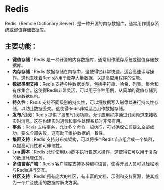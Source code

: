 # Redis

Redis（Remote Dictionary Server）是一种开源的内存数据库，通常用作缓存系统或键值存储数据库。

## 主要功能：

- **键值存储**：Redis 是一种开源的内存数据库，通常用作缓存系统或键值存储数据库。
- **内存存储**：Redis 数据存储在内存中，这使得它非常快速，适合高速读写操作。这也意味着Redis适用于缓存大量数据，以提高应用程序的性能。
- **数据类型支持**：Redis 支持多种数据类型，包括字符串、哈希、列表、集合和有序集合。这使得Redis非常灵活，可以用于各种用例，从简单的键值存储到高级数据结构。
- **持久性**：Redis 支持不同级别的持久性，可以将数据写入磁盘以进行持久性存储，以防止数据丢失。这使得Redis非常适合用作数据存储。
- **发布/订阅**：Redis 提供了发布/订阅功能，允许应用程序通过订阅频道来接收实时消息。这在构建实时通信和事件处理系统时非常有用。
- **事务**：Redis 支持事务，允许多个命令一起执行，可以确保它们要么全部成功，要么全部失败，这有助于维护数据的一致性。
- **集群支持**：Redis 支持分布式架构，可以将多个Redis节点组合成一个集群，以提高可用性和可伸缩性。
- **Lua 脚本**：Redis 允许使用Lua脚本执行自定义操作，这使得它可以用于复杂的数据处理任务。
- **多语言客户端**：Redis 客户端库支持多种编程语言，使得开发人员可以轻松地与Redis进行交互。
- **社区支持**：Redis 拥有庞大的社区，有丰富的文档、示例和支持资源，使其成为一个广泛使用的数据库解决方案。